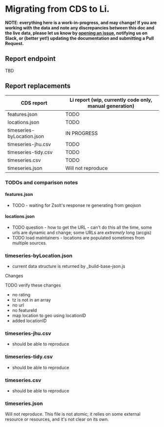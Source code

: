 # Migrating from CDS to Li.

**NOTE: everything here is a work-in-progress, and may change!  If you are working with the data and note any discrepancies between this doc and the live data, please let us know by [opening an issue](https://github.com/covidatlas/li/issues/new/choose), notifying us on Slack, or (better yet!) updating the documentation and submitting a Pull Request.**

## Report endpoint

TBD

## Report replacements

| CDS report | Li report **(wip, currently code only, manual generation)** |
| --- | --- |
| features.json | TODO |
| locations.json | TODO |
| timeseries-byLocation.json | IN PROGRESS |
| timeseries-jhu.csv | TODO |
| timeseries-tidy.csv | TODO |
| timeseries.csv | TODO |
| timeseries.json | Will not reproduce |


### TODOs and comparison notes

#### features.json

- TODO - waiting for Zsolt's response re generating from geojson
#### locations.json

- TODO question - how to get the URL - can't do this all the time, some urls are dynamic and change; some URLs are _extremely_ long (arcgis)
- TODO load maintainers - locations are populated sometimes from multiple sources.

### timeseries-byLocation.json

- current data structure is returned by _build-base-json.js

Changes

TODO verify these changes

* no rating
* tz is not in an array
* no url
* no featureId
* map location to geo using locationID
* added locationID

### timeseries-jhu.csv

- should be able to reproduce

### timeseries-tidy.csv

- should be able to reproduce

### timeseries.csv

- should be able to reproduce

### timeseries.json

Will not reproduce.  This file is not atomic; it relies on some external resource or resources, and it's not clear on its own.